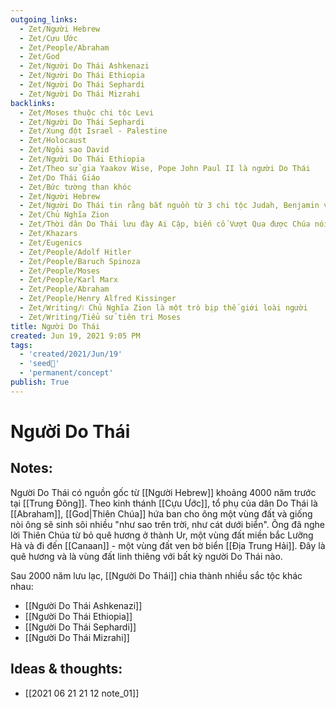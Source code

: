 ```yaml
---
outgoing_links:
  - Zet/Người Hebrew
  - Zet/Cựu Ước
  - Zet/People/Abraham
  - Zet/God
  - Zet/Người Do Thái Ashkenazi
  - Zet/Người Do Thái Ethiopia
  - Zet/Người Do Thái Sephardi
  - Zet/Người Do Thái Mizrahi
backlinks:
  - Zet/Moses thuộc chi tộc Levi
  - Zet/Người Do Thái Sephardi
  - Zet/Xung đột Israel - Palestine
  - Zet/Holocaust
  - Zet/Ngôi sao David
  - Zet/Người Do Thái Ethiopia
  - Zet/Theo sử gia Yaakov Wise, Pope John Paul II là người Do Thái
  - Zet/Do Thái Giáo
  - Zet/Bức tường than khóc
  - Zet/Người Hebrew
  - Zet/Người Do Thái tin rằng bắt nguồn từ 3 chi tộc Judah, Benjamin và Levi
  - Zet/Chủ Nghĩa Zion
  - Zet/Thời dân Do Thái lưu đày Ai Cập, biến cố Vượt Qua được Chúa nói với Abraham trong sách sáng thế
  - Zet/Khazars
  - Zet/Eugenics
  - Zet/People/Adolf Hitler
  - Zet/People/Baruch Spinoza
  - Zet/People/Moses
  - Zet/People/Karl Marx
  - Zet/People/Abraham
  - Zet/People/Henry Alfred Kissinger
  - Zet/Writing/❕ Chủ Nghĩa Zion là một trò bịp thế giới loài người
  - Zet/Writing/Tiểu sử tiên tri Moses
title: Người Do Thái
created: Jun 19, 2021 9:05 PM
tags:
  - 'created/2021/Jun/19'
  - 'seed🥜'
  - 'permanent/concept'
publish: True
---
```

# Người Do Thái

## Notes:
Người Do Thái có nguồn gốc từ [[Người Hebrew]] khoảng 4000 năm trước tại [[Trung Đông]]. Theo kinh thánh [[Cựu Ước]], tổ phụ của dân Do Thái là [[Abraham]], [[God|Thiên Chúa]] hứa ban cho ông một vùng đất và giống nòi ông sẽ sinh sôi nhiều "như sao trên trời, như cát dưới biển". Ông đã nghe lời Thiên Chúa từ bỏ quê hương ở thành Ur, một vùng đất miền bắc Lưỡng Hà và đi đến [[Canaan]] - một vùng đất ven bờ biển [[Địa Trung Hải]]. Đây là quê hương và là vùng đất linh thiêng với bất kỳ người Do Thái nào.

Sau 2000 năm lưu lạc, [[Người Do Thái]] chia thành nhiều sắc tộc khác nhau:

- [[Người Do Thái Ashkenazi]]
- [[Người Do Thái Ethiopia]]
- [[Người Do Thái Sephardi]]
- [[Người Do Thái Mizrahi]]

## Ideas & thoughts:
- [[2021 06 21 21 12 note_01]]

